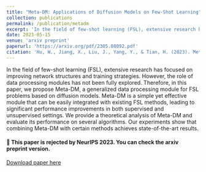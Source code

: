 ```yaml
---
title: "Meta-DM: Applications of Diffusion Models on Few-Shot Learning"
collection: publications
permalink: /publication/metadm
excerpt: 'In the field of few-shot learning (FSL), extensive research has focused on improving network structures and training strategies. However, the role of data processing modules has not been fully explored. Therefore, in this paper, we propose Meta-DM, a generalized data processing module for FSL problems based on diffusion models. Meta-DM is a simple yet effective module that can be easily integrated with existing FSL methods, leading to significant performance improvements in both supervised and unsupervised settings. We provide a theoretical analysis of Meta-DM and evaluate its performance on several algorithms. Our experiments show that combining Meta-DM with certain methods achieves state-of-the-art results.'
date: 2023-05-15
venue: 'arxiv preprint'
paperurl: 'https://arxiv.org/pdf/2305.08092.pdf'
citation: 'Hu, W., Jiang, X., Liu, J., Yang, Y., & Tian, H. (2023). Meta-DM: Applications of Diffusion Models on Few-Shot Learning. arXiv preprint arXiv:2305.08092.'
---
```


In the field of few-shot learning (FSL), extensive research has focused on improving network structures and training strategies. However, the role of data processing modules has not been fully explored. Therefore, in this paper, we propose Meta-DM, a generalized data processing module for FSL problems based on diffusion models. Meta-DM is a simple yet effective module that can be easily integrated with existing FSL methods, leading to significant performance improvements in both supervised and unsupervised settings. We provide a theoretical analysis of Meta-DM and evaluate its performance on several algorithms. Our experiments show that combining Meta-DM with certain methods achieves state-of-the-art results.

#### 📌 This paper is rejected by NeurIPS 2023. You can check the arxiv preprint version.

[Download paper here](http://klgr123.github.io/files/paper2.pdf)
